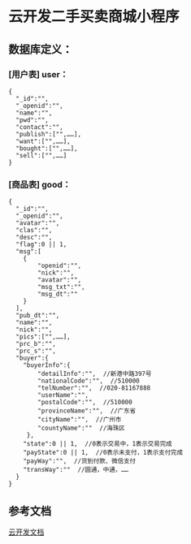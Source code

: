 # 云开发二手买卖商城小程序
## 数据库定义：
### [用户表] user：
```
{  
  "_id":"", 
  "_openid":"", 
  "name":"",  
  "pwd":"",  
  "contact":"",  
  "publish":["",……],   
  "want":["",……],  
  "bought":["",……],  
  "sell":["",……]  
}
```
### [商品表] good：
```
{  
  "_id":"",  
  "_openid":"",  
  "avatar":"",  
  "clas":"",  
  "desc":"",  
  "flag":0 || 1,  
  "msg":[  
    {
        "openid":"",  
        "nick":"",
        "avatar":"",
        "msg_txt":"",
        "msg_dt":""
    }
  ],  
  "pub_dt":"",  
  "name":"",  
  "nick":"",  
  "pics":["",……],  
  "prc_b":"",  
  "prc_s":"",    
  "buyer":{  
    "buyerInfo":{  
        "detailInfo":"",  //新港中路397号
        "nationalCode":"",  //510000
        "telNumber":"",  //020-81167888
        "userName":"",  
        "postalCode":"",  //510000
        "provinceName":"",  //广东省
        "cityName":"",  //广州市
        "countyName":""  //海珠区
     },  
    "state":0 || 1,  //0表示交易中，1表示交易完成
    "payState":0 || 1,  //0表示未支付，1表示支付完成
    "payWay":"",  //货到付款、微信支付
    "transWay":""  //圆通，中通，……
  }  
}  
```
## 参考文档
[云开发文档](https://developers.weixin.qq.com/miniprogram/dev/wxcloud/basis/getting-started.html)

